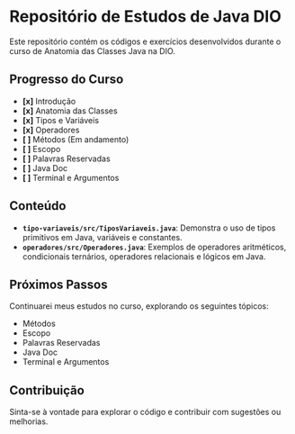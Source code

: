 # Repositório de Estudos de Java DIO

Este repositório contém os códigos e exercícios desenvolvidos durante o curso de Anatomia das Classes Java na DIO.

## Progresso do Curso

* **[x]** Introdução
* **[x]** Anatomia das Classes
* **[x]** Tipos e Variáveis
* **[x]** Operadores
* **[ ]** Métodos (Em andamento)
* **[ ]** Escopo
* **[ ]** Palavras Reservadas
* **[ ]** Java Doc
* **[ ]** Terminal e Argumentos

## Conteúdo

* **`tipo-variaveis/src/TiposVariaveis.java`**: Demonstra o uso de tipos primitivos em Java, variáveis e constantes.
* **`operadores/src/Operadores.java`**: Exemplos de operadores aritméticos, condicionais ternários, operadores relacionais e lógicos em Java.

## Próximos Passos

Continuarei meus estudos no curso, explorando os seguintes tópicos:

* Métodos
* Escopo
* Palavras Reservadas
* Java Doc
* Terminal e Argumentos

## Contribuição

Sinta-se à vontade para explorar o código e contribuir com sugestões ou melhorias.